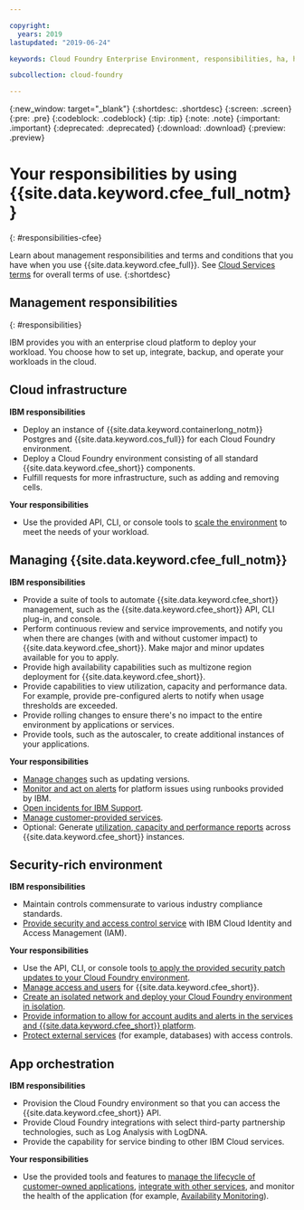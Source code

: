 ```yaml
---

copyright:
  years: 2019
lastupdated: "2019-06-24"

keywords: Cloud Foundry Enterprise Environment, responsibilities, ha, high availability, disaster recovery

subcollection: cloud-foundry

---
```


{:new_window: target="_blank"}
{:shortdesc: .shortdesc}
{:screen: .screen}
{:pre: .pre}
{:codeblock: .codeblock}
{:tip: .tip}
{:note: .note}
{:important: .important}
{:deprecated: .deprecated}
{:download: .download}
{:preview: .preview}


# Your responsibilities by using {{site.data.keyword.cfee_full_notm}}
{: #responsibilities-cfee}

Learn about management responsibilities and terms and conditions that you have when you use {{site.data.keyword.cfee_full}}. See [Cloud Services terms](/docs/overview/terms-of-use?topic=overview-terms) for overall terms of use.
{:shortdesc}

## Management responsibilities
{: #responsibilities}

IBM provides you with an enterprise cloud platform to deploy your workload. You choose how to set up, integrate, backup, and operate your workloads in the cloud.


## Cloud infrastructure

**IBM responsibilities**

- Deploy an instance of {{site.data.keyword.containerlong_notm}} Postgres and {{site.data.keyword.cos_full}} for each Cloud Foundry environment.
- Deploy a Cloud Foundry environment consisting of all standard {{site.data.keyword.cfee_short}} components.
- Fulfill requests for more infrastructure, such as adding and removing cells.

**Your responsibilities**  
- Use the provided API, CLI, or console tools to [scale the environment](/docs/cloud-foundry?topic=cloud-foundry-update-scale#scale) to meet the needs of your workload.
  
## Managing {{site.data.keyword.cfee_full_notm}}

**IBM responsibilities**  
- Provide a suite of tools to automate {{site.data.keyword.cfee_short}} management, such as the {{site.data.keyword.cfee_short}} API, CLI plug-in, and console.
- Perform continuous review and service improvements, and notify you when there are changes (with and without customer impact) to {{site.data.keyword.cfee_short}}. Make major and minor updates available for you to apply.
- Provide high availability capabilities such as multizone region deployment for {{site.data.keyword.cfee_short}}.
- Provide capabilities to view utilization, capacity and performance data. For example, provide pre-configured alerts to notify when usage thresholds are exceeded.
- Provide rolling changes to ensure there's no impact to the entire environment by applications or services.
- Provide tools, such as the autoscaler, to create additional instances of your applications.

**Your responsibilities**  

- [Manage changes](/docs/cloud-foundry?topic=cloud-foundry-management-enablement#managing-change) such as updating versions.
- [Monitor and act on alerts](/docs/cloud-foundry?topic=cloud-foundry-monitoring) for platform issues using runbooks provided by IBM.
- [Open incidents for IBM Support](https://cloud.ibm.com/unifiedsupport/cases/manage).
- [Manage customer-provided services](/docs/cloud-foundry?topic=cloud-foundry-managing-customer-provided-service#managing-customer-provided-service).
- Optional: Generate [utilization, capacity and performance reports](/docs/cloud-foundry?topic=cloud-foundry-monitoring#grafana) across {{site.data.keyword.cfee_short}} instances.

## Security-rich environment

**IBM responsibilities**
- Maintain controls commensurate to various industry compliance standards.
- [Provide security and access control service](/docs/cloud-foundry?topic=cloud-foundry-permissions#permissions)
with IBM Cloud Identity and Access Management (IAM).


**Your responsibilities**
- Use the API, CLI, or console tools [to apply the provided security patch updates to your Cloud Foundry environment](/docs/cloud-foundry?topic=cloud-foundry-update-scale#update).
- [Manage access and users](https://cloud.ibm.com/iam#/users) for {{site.data.keyword.cfee_short}}.
- [Create an isolated network and deploy your Cloud Foundry environment in isolation](/docs/cloud-foundry?topic=cloud-foundry-isolated-network).
- [Provide information to allow for account audits and alerts in the services and {{site.data.keyword.cfee_short}} platform](/docs/cloud-foundry?topic=cloud-foundry-auditing-logging#auditing).
- [Protect external services](/docs/account?topic=account-find-access#find-access) (for example, databases) with access controls.

## App orchestration

**IBM responsibilities** 

- Provision the Cloud Foundry environment so that you can access the {{site.data.keyword.cfee_short}} API.
- Provide Cloud Foundry integrations with select third-party partnership technologies, such as Log Analysis with LogDNA.
- Provide the capability for service binding to other IBM Cloud services.

**Your responsibilities**

- Use the provided tools and features to [manage the lifecycle of customer-owned applications](/docs/cloud-foundry?topic=cloud-foundry-getting-started#deploy-apps), [integrate with other services](/docs/cloud-foundry?topic=cloud-foundry-getting-started#bind-apps), and monitor the health of the application (for example, [Availability Monitoring](https://cloud.ibm.com/catalog/services/availability-monitoring)).


